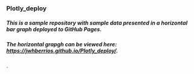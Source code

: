 ### Plotly_deploy
##### This is a sample repository with sample data presented in a horizontal bar graph deployed to GitHub Pages.
##### The horizontal grapgh can be viewed here: https://jwhberrios.github.io/Plotly_deploy/.
.
